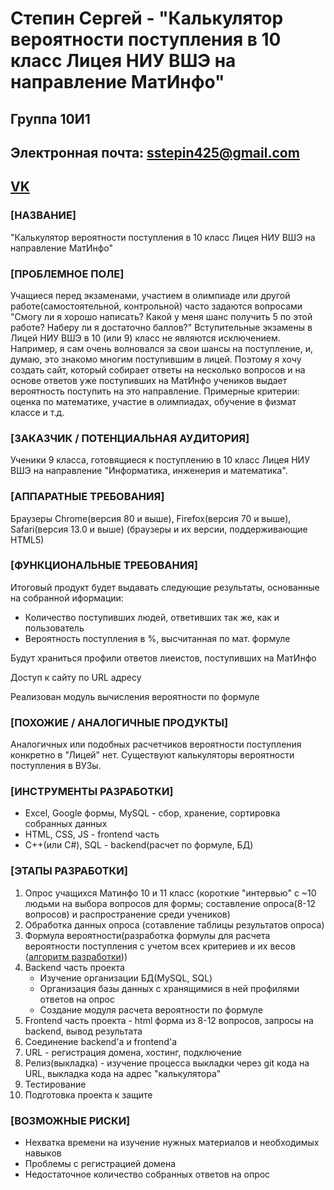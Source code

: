 <h1>Степин Сергей - "Калькулятор вероятности поступления в 10 класс Лицея НИУ ВШЭ на направление МатИнфо"</h1>
<h2>Группа 10И1</h2>
<h2>Электронная почта: <a href="sstepin425@gmail.com">sstepin425@gmail.com</h2>

<h2><a href="https://vk.com/flex1smyl1fe">VK</a></h2>

<h3>[НАЗВАНИЕ]</h3>
"Калькулятор вероятности поступления в 10 класс Лицея НИУ ВШЭ на направление МатИнфо"
<h3>[ПРОБЛЕМНОЕ ПОЛЕ]</h3>
Учащиеся перед экзаменами, участием в олимпиаде или другой работе(самостоятельной, контрольной) часто задаются вопросами "Смогу ли я хорошо написать? Какой у меня шанс получить 5 по этой работе? Наберу ли я достаточно баллов?" Вступительные экзамены в Лицей НИУ ВШЭ в 10 (или 9) класс не являются исключением. Например, я сам очень волновался за свои шансы на поступление, и, думаю, это знакомо многим поступившим в лицей. Поэтому я хочу создать сайт, который собирает ответы на несколько вопросов и на основе ответов уже поступивших на МатИнфо учеников выдает вероятность поступить на это направление. Примерные критерии: оценка по математике, участие в олимпиадах, обучение в физмат классе и т.д.
<h3>[ЗАКАЗЧИК / ПОТЕНЦИАЛЬНАЯ АУДИТОРИЯ]</h3>
<p>Ученики 9 класса, готовящиеся к поступлению в 10 класс Лицея НИУ ВШЭ на направление "Информатика, инженерия и математика".</p>
<h3>[АППАРАТНЫЕ ТРЕБОВАНИЯ]</h3>
<p>Браузеры Chrome(версия 80 и выше), Firefox(версия 70 и выше), Safari(версия 13.0 и выше) (браузеры и их версии, поддерживающие HTML5)</p>
<h3>[ФУНКЦИОНАЛЬНЫЕ ТРЕБОВАНИЯ]</h3>
Итоговый продукт будет выдавать следующие результаты, основанные на собранной иформации:
<ul>
  <li>Количество поступивших людей, ответивших так же, как и пользователь</li>
  <li>Вероятность поступления в %, высчитанная по мат. формуле</li>
</ul>
<p>Будут храниться профили ответов лиеистов, поступивших на МатИнфо</p>
<p>Доступ к сайту по URL адресу</p>
<p>Реализован модуль вычисления вероятности по формуле</p>   
<h3>[ПОХОЖИЕ / АНАЛОГИЧНЫЕ ПРОДУКТЫ]</h3>
<p>Аналогичных или подобных расчетчиков вероятности поступления конкретно в "Лицей" нет. Существуют калькуляторы вероятности поступления в ВУЗы.</p>
<h3>[ИНСТРУМЕНТЫ РАЗРАБОТКИ]</h3>
<ul>
  <li>Excel, Google формы, MySQL - сбор, хранение, сортировка собранных данных</li>
  <li>HTML, CSS, JS - frontend часть</li>
  <li>C++(или C#), SQL - backend(расчет по формуле, БД)</li>
</ul>
<h3>[ЭТАПЫ РАЗРАБОТКИ]</h3>
<ol>
  <li>Опрос учащихся Матинфо 10 и 11 класс (короткие "интервью" с ~10 людьми на выбора вопросов для формы; составление опроса(8-12 вопросов) и распространение среди учеников)</li>
  <li>Обработка данных опроса (сотавление таблицы результатов опроса)</li>
  <li>Формула вероятности(разработка формулы для расчета вероятности поступления с учетом всех критериев и их весов (<a href = "https://github.com/ssstepin/IT-project_repo/blob/main/algorithm.md">алгоритм разработки<a>))</li>
  <li>Backend часть проекта
    <ul>
      <li>Изучение организации БД(MySQL, SQL)</li>
      <li>Организация базы данных с хранящимися в ней профилями ответов на опрос</li>
      <li>Создание модуля расчета вероятности по формуле</li>
    </ul>
    </li>
  <li>Frontend часть проекта - html форма из 8-12 вопросов, запросы на backend, вывод результата</li>
  <li>Соединение backend'а и frontend'а</li>
  <li>URL - регистрация домена, хостинг, подключение</li>
  <li>Релиз(выкладка) - изучение процесса выкладки через git  кода на URL, выкладка кода на адрес "калькулятора"</li>
  <li>Тестирование</li>
  <li>Подготовка проекта к защите</li>
</ol>
<h3>[ВОЗМОЖНЫЕ РИСКИ]</h3>
<ul>
  <li>Нехватка времени на изучение нужных материалов и необходимых навыков</li>
  <li>Проблемы с регистрацией домена</li>
  <li>Недостаточное количество собранных ответов на опрос</li>
</ul>
